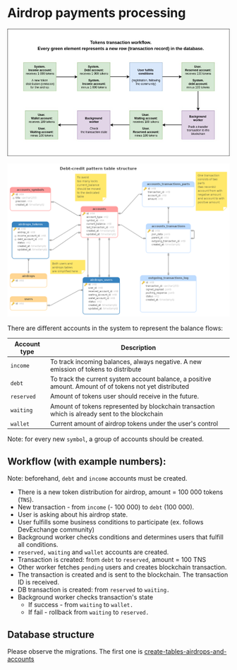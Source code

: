# Airdrop payments processing

![Airdrop payment transactions](https://raw.githubusercontent.com/UOSnetwork/ucom.backend/master/documentation/jpg/airdrop-payment-transactions.jpg)

![Debt-credit pattern table structure](https://raw.githubusercontent.com/UOSnetwork/ucom.backend/master/documentation/jpg/debt-credit-pattern-table-structure.png)

There are different accounts in the system to represent the balance flows:

Account type | Description
--- | ---
`income` | To track incoming balances, always negative. A new emission of tokens to distribute
`debt` | To track the current system account balance, a positive amount. Amount of of tokens not yet distributed  
`reserved` | Amount of tokens user should receive in the future.
`waiting` | Amount of tokens represented by blockchain transaction which is already sent to the blockchain
`wallet` | Current amount of airdrop tokens under the user's control 

Note: for every new `symbol`, a group of accounts should be created.

## Workflow (with example numbers):

Note: beforehand, `debt` and `income` accounts must be created.

* There is a new token distribution for airdrop, amount = 100 000 tokens (`TNS`). 
* New transaction - from `income` (- 100 000) to `debt` (100 000).
* User is asking about his airdrop state.
* User fulfills some business conditions to participate (ex. follows DevExchange community)
* Background worker checks conditions and determines users that fulfill all conditions.
* `reserved,` `waiting` and `wallet` accounts are created.
* Transaction is created: from `debt` to `reserved`, amount = 100 TNS
* Other worker fetches `pending` users and creates blockchain transaction.
* The transaction is created and is sent to the blockchain. The transaction ID is received.
* DB transaction is created: from `reserved` to `waiting.`
* Background worker checks transaction's state
    * If success - from `waiting` to `wallet.`
    * If fail - rollback from `waiting` to `reserved.`

## Database structure

Please observe the migrations. 
The first one is [create-tables-airdrops-and-accounts](../../migrations_knex_monolith/20190320083713_create-tables-airdrops-and-accounts.js)
